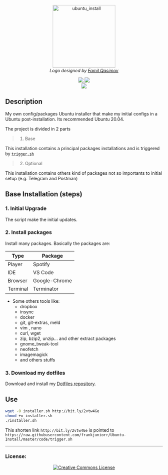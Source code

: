 <p align="center">
  <img src="logo/1024px.png" alt="ubuntu_install" height="200px">
  </br>
  <em> Logo designed by <a href="https://github.com/familqasimov">Famil Qasimov</a> </em>
</p>

<p align="center">
  <a href="https://img.shields.io/badge/ubuntu-20.04-4A0048.svg">
    <img src="https://img.shields.io/badge/-ubuntu_20.04-4A0048.svg?style=for-the-badge&logo=ubuntu&logoColor=white">
  </a>
  <a href="https://img.shields.io/badge/ubuntu-18.04-E95420.svg">
    <img src="https://img.shields.io/badge/-ubuntu_18.04-E95420.svg?style=for-the-badge&logo=ubuntu&logoColor=white">
  </a>
  <br>
  <a href="http://creativecommons.org/licenses/by-nc-sa/4.0/">
    <img src="https://img.shields.io/badge/-CC_BY--SA_4.0-000000.svg?style=for-the-badge&logo=creative-commons&logoColor=white"/>
  </a>
</p>

## Description
My own config/packages Ubuntu installer that make my initial configs in a Ubuntu post-installation. Its recommended Ubuntu 20.04.

The project is divided in 2 parts

> 1. Base

This installation contains a principal packages installations and is triggered by [``trigger.sh``](https://raw.githubusercontent.com/frankjuniorr/ubuntu_install/master/code/trigger.sh)

> 2. Optional

This installation contains others kind of packages not so importants to initial setup (e.g. Telegram and Postman)

## Base Installation (steps)

### 1. Initial Upgrade
The script make the initial updates.
### 2. Install packages
Install many packages. Basically the packages are:

| Type | Package |
| ------ | ------ |
| Player | Spotify |
| IDE | VS Code |
| Browser | Google-Chrome |
| Terminal | Terminator |

- Some others tools like:
  - dropbox
  - insync
  - docker
  - git, git-extras, meld
  - vim , nano
  - curl, wget
  - zip, bzip2, unzip... and other extract packages
  - gnome_tweak-tool
  - neofetch
  - imagemagick
  - and others stuffs

### 3. Download my dotfiles
Download and install my [Dotfiles repository](https://github.com/frankjuniorr/dotfiles).

## Use
```bash
wget -O installer.sh http://bit.ly/2vtw4Ge
chmod +x installer.sh
./installer.sh
```
This shorten link ``http://bit.ly/2vtw4Ge`` is pointed to ``https://raw.githubusercontent.com/frankjuniorr/Ubuntu-Install/master/code/trigger.sh``

----

  ### License:

<p align="center">
  <a rel="license" href="http://creativecommons.org/licenses/by-nc-sa/4.0/">
    <img alt="Creative Commons License" style="border-width:0" src="https://i.creativecommons.org/l/by-nc-sa/4.0/88x31.png" />
  </a>
</p>
